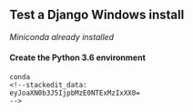 ## Test a Django Windows install

*Miniconda already installed*

#### Create the Python 3.6 environment
```console
conda
<!--stackedit_data:
eyJoaXN0b3J5IjpbMzE0NTExMzIxXX0=
-->
